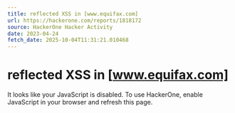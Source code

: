 ```yaml
---
title: reflected XSS in [www.equifax.com]
url: https://hackerone.com/reports/1818172
source: HackerOne Hacker Activity
date: 2023-04-24
fetch_date: 2025-10-04T11:31:21.010468
---
```


# reflected XSS in [www.equifax.com]

It looks like your JavaScript is disabled. To use HackerOne, enable JavaScript in your browser and refresh this page.
